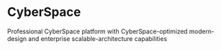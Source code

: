 # CyberSpace
Professional CyberSpace platform with CyberSpace-optimized modern-design and enterprise scalable-architecture capabilities
